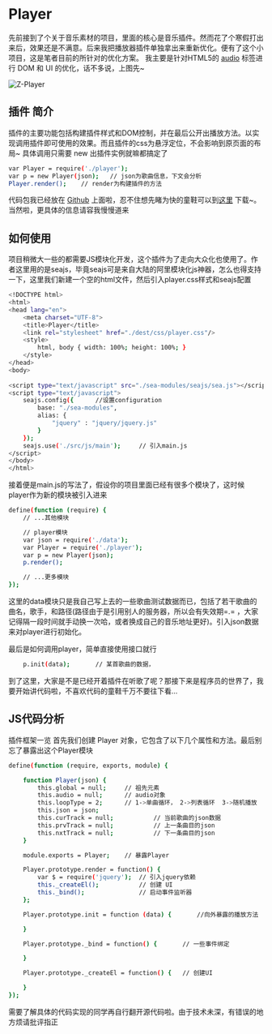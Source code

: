 # Player
先前接到了个关于音乐素材的项目，里面的核心是音乐插件。然而花了个寒假打出来后，效果还是不满意。后来我把播放器插件单独拿出来重新优化。便有了这个小项目，这是笔者目前的所针对的优化方案。
我主要是针对HTML5的 [audio](http://www.w3school.com.cn/jsref/dom_obj_audio.asp) 标签进行 DOM 和 UI 的优化，话不多说，上图先~

![Z-Player](http://7xstax.com1.z0.glb.clouddn.com/player.png)

## 插件 简介
插件的主要功能包括构建插件样式和DOM控制，并在最后公开出播放方法。以实现调用插件即可使用的效果。而且插件的css为悬浮定位，不会影响到原页面的布局~
具体调用只需要 new 出插件实例就嘛都搞定了
``` bash
var Player = require('./player');
var p = new Player(json);	// json为歌曲信息，下文会分析
Player.render();	// render为构建插件的方法
```

代码包我已经放在 [Github](https://github.com/Zenaro/Player) 上面啦，忍不住想先睹为快的童鞋可以到[这里](https://github.com/Zenaro/Player) 下载~。当然啦，更具体的信息请容我慢慢道来

## 如何使用
项目稍微大一些的都需要JS模块化开发，这个插件为了走向大众化也使用了。作者这里用的是seajs，毕竟seajs可是来自大陆的阿里模块化js神器，怎么也得支持一下，这里我们新建一个空的html文件，然后引入player.css样式和seajs配置

``` bash
<!DOCTYPE html>
<html>
<head lang="en">
    <meta charset="UTF-8">
    <title>Player</title>
    <link rel="stylesheet" href="./dest/css/player.css"/>
    <style>
        html, body { width: 100%; height: 100%; }
    </style>
</head>
<body>
	
<script type="text/javascript" src="./sea-modules/seajs/sea.js"></script>
<script type="text/javascript">
    seajs.config({ 		//设置configuration
        base: "./sea-modules",
        alias: {
            "jquery" : "jquery/jquery.js"
        }
    });
    seajs.use('./src/js/main');		// 引入main.js
</script>
</body>
</html>
```

接着便是main.js的写法了，假设你的项目里面已经有很多个模块了，这时候player作为新的模块被引入进来
``` bash
define(function (require) {
    // ...其他模块

    // player模块
    var json = require('./data');
    var Player = require('./player');
    var p = new Player(json);
    p.render();

    // ...更多模块
});
```
这里的data模块只是我自己写上去的一些歌曲测试数据而已，包括了若干歌曲的曲名，歌手，和路径(路径由于是引用别人的服务器，所以会有失效期=.= ，大家记得隔一段时间就手动换一次哈，或者换成自己的音乐地址更好)。引入json数据来对player进行初始化。

最后是如何调用player，简单直接使用接口就行
``` bash
	p.init(data);		// 某首歌曲的数据，
```
到了这里，大家是不是已经开着插件在听歌了呢？那接下来是程序员的世界了，我要开始讲代码啦，不喜欢代码的童鞋千万不要往下看...

## JS代码分析

插件框架一览
首先我们创建 Player 对象，它包含了以下几个属性和方法。最后别忘了暴露出这个Player模块
``` bash
define(function (require, exports, module) {

    function Player(json) {
        this.global = null;     // 祖先元素
        this.audio = null;      // audio对象
        this.loopType = 2;      // 1->单曲循环， 2->列表循环  3->随机播放    循环类型
        this.json = json;
        this.curTrack = null;           // 当前歌曲的json数据
        this.prvTrack = null;           // 上一条曲目的json
        this.nxtTrack = null;           // 下一条曲目的json
    }

    module.exports = Player;	// 暴露Player

    Player.prototype.render = function() {
        var $ = require('jquery');  // 引入jquery依赖
        this._createEl();           // 创建 UI
        this._bind();               // 启动事件监听器
    };

    Player.prototype.init = function (data) {		//向外暴露的播放方法

    }

    Player.prototype._bind = function() {		// 一些事件绑定

    }

    Player.prototype._createEl = function() {	// 创建UI

    }
});
```
需要了解具体的代码实现的同学再自行翻开源代码啦。由于技术未深，有错误的地方烦请批评指正
